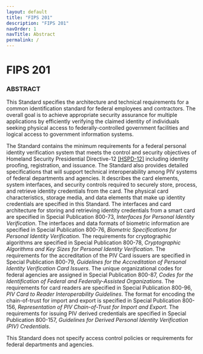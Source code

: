 ```yaml
---
layout: default
title: "FIPS 201"
description: "FIPS 201"
navOrder: 1
navTitle: Abstract
permalink: /
---
```


# FIPS 201

### ABSTRACT

This Standard specifies the architecture and technical requirements for a common identification standard
for federal employees and contractors. The overall goal is to achieve appropriate security assurance for
multiple applications by efficiently verifying the claimed identity of individuals seeking physical access
to federally-controlled government facilities and logical access to government information systems.

The Standard contains the minimum requirements for a federal personal identity verification system that
meets the control and security objectives of Homeland Security Presidential Directive-12 [[HSPD-12]](_Appendix/references.md#ref-HSPD-12) 
including identity proofing, registration, and issuance. The Standard also provides detailed specifications
that will support technical interoperability among PIV systems of federal departments and agencies. It
describes the card elements, system interfaces, and security controls required to securely store, process,
and retrieve identity credentials from the card. The physical card characteristics, storage media, and data
elements that make up identity credentials are specified in this Standard. The interfaces and card
architecture for storing and retrieving identity credentials from a smart card are specified in Special
Publication 800-73, *Interfaces for Personal Identity Verification*. The interfaces and data formats of
biometric information are specified in Special Publication 800-76, *Biometric Specifications for Personal
Identity Verification*. The requirements for cryptographic algorithms are specified in Special Publication
800-78, *Cryptographic Algorithms and Key Sizes for Personal Identity Verification*. The requirements for
the accreditation of the PIV Card issuers are specified in Special Publication 800-79, *Guidelines for the
Accreditation of Personal Identity Verification Card Issuers*. The unique organizational codes for federal
agencies are assigned in Special Publication 800-87, *Codes for the Identification of Federal and
Federally-Assisted Organizations*. The requirements for card readers are specified in Special Publication
800-96, *PIV Card to Reader Interoperability Guidelines*. The format for encoding the chain-of-trust for
import and export is specified in Special Publication 800-156, *Representation of PIV Chain-of-Trust for
Import and Export*. The requirements for issuing PIV derived credentials are specified in Special
Publication 800-157, *Guidelines for Derived Personal Identity Verification (PIV) Credentials*.

This Standard does not specify access control policies or requirements for federal departments and
agencies.
